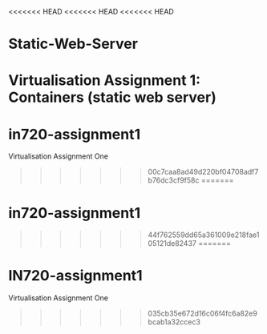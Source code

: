 <<<<<<< HEAD
<<<<<<< HEAD
<<<<<<< HEAD
# Static-Web-Server
Virtualisation Assignment 1: Containers (static web server)
=======
# in720-assignment1
Virtualisation Assignment One
>>>>>>> 00c7caa8ad49d220bf04708adf7b76dc3cf9f58c
=======
# in720-assignment1
>>>>>>> 44f762559dd65a361009e218fae105121de82437
=======
# IN720-assignment1
Virtualisation Assignment One
>>>>>>> 035cb35e672d16c06f4fc6a82e9bcab1a32ccec3
